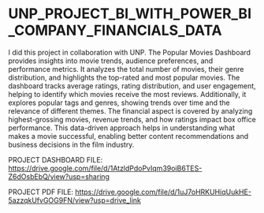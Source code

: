 # UNP_PROJECT_BI_WITH_POWER_BI_COMPANY_FINANCIALS_DATA

I did this project in collaboration with UNP. The Popular Movies Dashboard provides insights into movie trends, audience preferences, and performance metrics. It analyzes the total number of movies, their genre distribution, and highlights the top-rated and most popular movies. The dashboard tracks average ratings, rating distribution, and user engagement, helping to identify which movies receive the most reviews. Additionally, it explores popular tags and genres, showing trends over time and the relevance of different themes. The financial aspect is covered by analyzing highest-grossing movies, revenue trends, and how ratings impact box office performance. This data-driven approach helps in understanding what makes a movie successful, enabling better content recommendations and business decisions in the film industry.

PROJECT DASHBOARD FILE: https://drive.google.com/file/d/1AtzldPdoPvIqm39oiB6TES-Z6dOsbEbQ/view?usp=sharing

PROJECT PDF FILE: https://drive.google.com/file/d/1uJ7oHRKUHiqUukHE-5azzqkUfvGOG9FN/view?usp=drive_link
